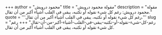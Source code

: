 +++
author = "محمود درويش"
title = "مقولة محمود درويش"
description = "مقولة محمود درويش: رغم كل شيء نقوله أو نكتبه، يبقى في القلب أشياء أكبر من أن تقال."
quote = '''رغم كل شيء نقوله أو نكتبه، يبقى في القلب أشياء أكبر من أن تقال.'''
slug = "رغم-كل-شيء-نقوله-أو-نكتبه-يبقى-في-القلب-أشياء-أكبر-من-أن-تقال"
+++
رغم كل شيء نقوله أو نكتبه، يبقى في القلب أشياء أكبر من أن تقال.
